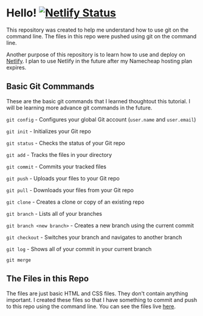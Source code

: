 # Hello! [![Netlify Status](https://api.netlify.com/api/v1/badges/64576417-bd00-4263-bf4e-3f40b0aaacaa/deploy-status)](https://app.netlify.com/sites/mastering-git-andy/deploys)

This repository was created to help me understand how to use git on the command line. The files in this repo were pushed using git on the command line.

Another purpose of this repository is to learn how to use and deploy on [Netlify](https://www.netlify.com/). I plan to use Netlify in the future after my Namecheap hosting plan expires.

## Basic Git Commmands

These are the basic git commands that I learned thoughtout this tutorial. I will be learning more advance git commands in the future.

`git config` - Configures your global Git account (`user.name` and `user.email`)

`git init` - Initializes your Git repo

`git status` - Checks the status of your Git repo

`git add` - Tracks the files in your directory

`git commit` - Commits your tracked files

`git push` - Uploads your files to your Git repo

`git pull` - Downloads your files from your Git repo

`git clone` - Creates a clone or copy of an existing repo

`git branch` - Lists all of your branches

`git branch <new branch>` - Creates a new branch using the current commit

`git checkout` - Switches your branch and navigates to another branch

`git log` - Shows all of your commit in your current branch

`git merge`

## The Files in this Repo

The files are just basic HTML and CSS files. They don't contain anything important. I created these files so that I have something to commit and push to this repo using the command line. You can see the files live [here](https://mastering-git-andy.netlify.app/).
